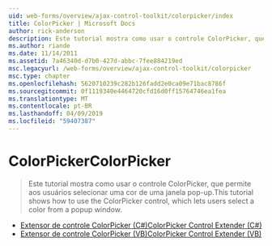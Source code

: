 ```yaml
---
uid: web-forms/overview/ajax-control-toolkit/colorpicker/index
title: ColorPicker | Microsoft Docs
author: rick-anderson
description: Este tutorial mostra como usar o controle ColorPicker, que permite aos usuários selecionar uma cor de uma janela pop-up.
ms.author: riande
ms.date: 11/14/2011
ms.assetid: 7a46340d-d7b0-427d-abbc-7fee884219ed
msc.legacyurl: /web-forms/overview/ajax-control-toolkit/colorpicker
msc.type: chapter
ms.openlocfilehash: 5620710239c282b126fadd2e0ca09e71bac8786f
ms.sourcegitcommit: 0f1119340e4464720cfd16d0ff15764746ea1fea
ms.translationtype: MT
ms.contentlocale: pt-BR
ms.lasthandoff: 04/09/2019
ms.locfileid: "59407387"
---
```

# <a name="colorpicker"></a><span data-ttu-id="3f431-103">ColorPicker</span><span class="sxs-lookup"><span data-stu-id="3f431-103">ColorPicker</span></span>

> <span data-ttu-id="3f431-104">Este tutorial mostra como usar o controle ColorPicker, que permite aos usuários selecionar uma cor de uma janela pop-up.</span><span class="sxs-lookup"><span data-stu-id="3f431-104">This tutorial shows how to use the ColorPicker control, which lets users select a color from a popup window.</span></span>


- [<span data-ttu-id="3f431-105">Extensor de controle ColorPicker (C#)</span><span class="sxs-lookup"><span data-stu-id="3f431-105">ColorPicker Control Extender (C#)</span></span>](using-the-colorpicker-control-extender-cs.md)
- [<span data-ttu-id="3f431-106">Extensor de controle ColorPicker (VB)</span><span class="sxs-lookup"><span data-stu-id="3f431-106">ColorPicker Control Extender (VB)</span></span>](using-the-colorpicker-control-extender-vb.md)
